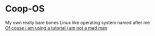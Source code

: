 # Coop-OS
My own really bare bones Linux like operating system named after me  
[Of couse i am using a tutorial i am not a mad man](https://wiki.osdev.org/Bare_Bones)